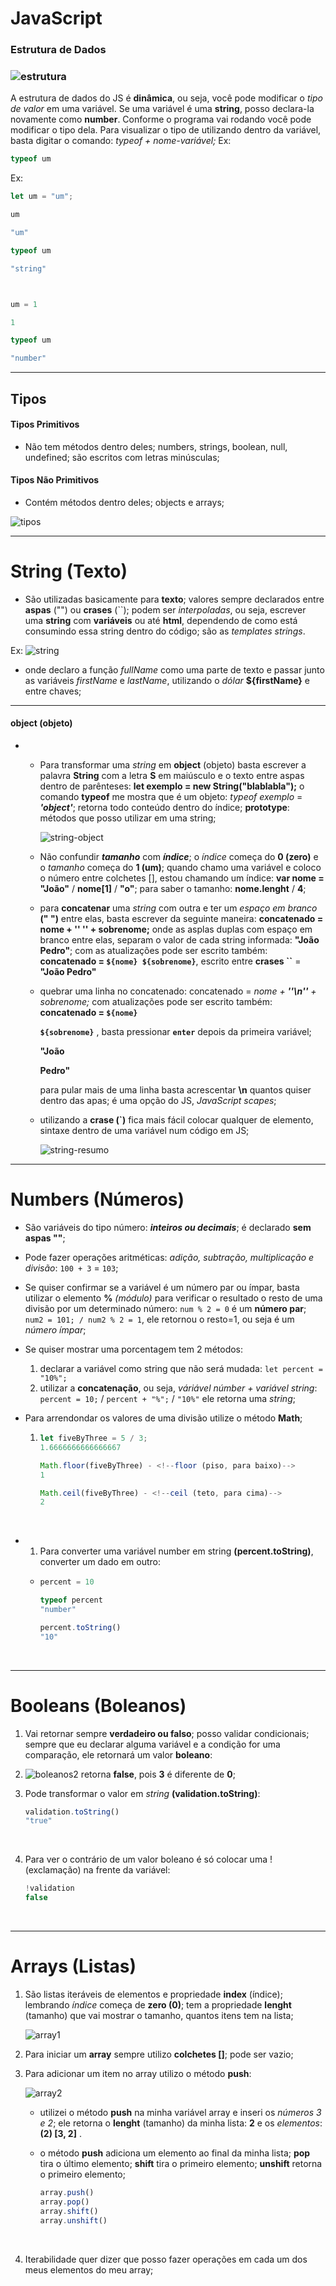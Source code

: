 # JavaScript

### Estrutura de Dados

### ![estrutura](img/estrutura.jpg)

A estrutura de dados do JS é **dinâmica**, ou seja, você pode modificar o *tipo de valor* em uma variável. Se uma variável é uma **string**, posso declara-la novamente como **number**. Conforme o programa vai rodando você pode modificar o tipo dela. Para visualizar o tipo de utilizando dentro da variável, basta digitar o comando: *typeof + nome-variável;* Ex: 

```javascript
typeof um
```

Ex:

```javascript
let um = "um";

um

"um"

typeof um

"string"



um = 1

1

typeof um

"number"
```

---

## Tipos

#### **Tipos Primitivos**

- Não tem métodos dentro deles; numbers, strings, boolean, null, undefined; são escritos com letras minúsculas;

#### **Tipos Não Primitivos**

- Contém métodos dentro deles; objects e arrays;

![tipos](img/tipos.jpg)

---



# String (Texto)

* São utilizadas basicamente para **texto**; valores sempre declarados entre **aspas** ("") ou **crases** (``); podem ser *interpoladas*, ou seja, escrever uma **string** com **variáveis** ou até **html**, dependendo de como está consumindo essa string dentro do código; são as *templates strings*. 

Ex: ![string](img/string.jpg)

- onde declaro a função *fullName* como uma parte de texto e passar junto as variáveis *firstName* e *lastName*, utilizando o *dólar* **${firstName}** e entre chaves;


---

#### object (objeto)

- - Para transformar uma *string* em **object** (objeto) basta escrever a palavra **String** com a letra **S** em maiúsculo e o texto entre aspas dentro de parênteses: **let exemplo = new String("blablabla");** o comando **typeof** me mostra que é um objeto: *typeof exemplo* = ***'object'***; retorna todo conteúdo dentro do índice; **prototype**: métodos que posso utilizar em uma string; 

    ![string-object](img/string-object.jpg)

  - Não confundir ***tamanho*** com ***índice***; o *índice* começa do **0 (zero)** e o *tamanho* começa do **1 (um)**; quando chamo uma variável e coloco o número entre colchetes [], estou chamando um índice: **var nome = "João"** / **nome[1]**  / **"o"**; para saber o tamanho: **nome.lenght** / **4**; 

  - para **concatenar** uma *string* com outra e ter um *espaço em branco* **(" ")** entre elas, basta escrever da seguinte maneira:  **concatenado = nome + '' '' + sobrenome;** onde as asplas duplas com espaço em branco entre elas, separam o valor de cada string informada: **"João Pedro"**; com as atualizações pode ser escrito também: **concatenado = `${nome} ${sobrenome}`**, escrito entre **crases ``** = **"João Pedro"**

  - quebrar uma linha no concatenado: concatenado = *nome + **''\n''** + sobrenome;* com atualizações pode ser escrito também: **concatenado = `${nome}`**

    **`${sobrenome}`** , basta pressionar **`enter`** depois da primeira variável;

    **"João**

    **Pedro"**

    para pular mais de uma linha basta acrescentar **\n** quantos quiser dentro das apas; é uma opção do JS,  *JavaScript scapes*; 

  - utilizando a **crase (`)** fica mais fácil colocar qualquer de elemento, sintaxe dentro de uma variável num código em JS;

    ![string-resumo](img/string-resumo.jpg)

---



# Numbers (Números)

- São variáveis do tipo número: ***inteiros ou decimais***; é declarado **sem aspas ""**;

- Pode fazer operações aritméticas: *adição, subtração, multiplicação e divisão*: `100 + 3` = `103`;

- Se quiser confirmar se a variável é um número par ou ímpar, basta utilizar o elemento **%** *(módulo)* para verificar o resultado o resto de uma divisão por um determinado número: `num % 2 = 0` é um **número par**;  `num2 = 101; / num2 % 2 = 1`, ele retornou o resto=1, ou seja é um *número ímpar*;

- Se quiser mostrar uma porcentagem tem 2 métodos:

  1. declarar a variável como string que não será mudada: `let percent = "10%";`
  2. utilizar a **concatenação**, ou seja, *váriável númber + variável string*: `percent = 10;` / `percent + "%";` / `"10%"` ele retorna uma *string*;

- Para arrendondar os valores de uma divisão utilize o método **Math**; 

  1. ```javascript
     let fiveByThree = 5 / 3;
     1.6666666666666667

     Math.floor(fiveByThree) - <!--floor (piso, para baixo)-->
     1

     Math.ceil(fiveByThree) - <!--ceil (teto, para cima)-->
     2
     ```

     ​

- 1. Para converter uma variável number em string **(percent.toString)**, converter um dado em outro:

  - ```javascript
    percent = 10

    typeof percent
    "number"

    percent.toString()
    "10"
    ```

    ​

---



# Booleans (Boleanos)

1. Vai retornar sempre **verdadeiro ou falso**; posso validar condicionais; sempre que eu declarar alguma variável e a condição for uma comparação, ele retornará um valor **boleano**:    

2. ![boleanos2](img/boleanos2.jpg)  retorna **false**, pois **3** é diferente de **0**;

3. Pode transformar o valor em *string* **(validation.toString)**: 

   ```javascript
   validation.toString()
   "true"
   ```

   ​

4. Para ver o contrário de um valor boleano é só colocar uma ! (exclamação) na frente da variável:

   ```javascript
   !validation
   false
   ```

   ​

---



# Arrays (Listas)

1. São listas iteráveis de elementos e propriedade **index** (índice); lembrando *índice* começa de **zero (0)**; tem a propriedade **lenght** (tamanho) que vai mostrar o tamanho, quantos itens tem na lista;

   ![array1](img/array1.jpg)

2. Para iniciar um **array** sempre utilizo **colchetes []**; pode ser vazio; 

3. Para adicionar um item no array utilizo o método **push**:

   ![array2](img/array2.jpg)

   - utilizei o método **push** na minha variável array e inseri os *números 3 e 2*; ele retorna o **lenght** (tamanho) da minha lista: **2** e os *elementos*: **(2)  [3, 2]** .

   - o método **push** adiciona um elemento ao final da minha lista; **pop** tira o último elemento; **shift** tira o primeiro elemento; **unshift** retorna o primeiro elemento;

     ```javascript
     array.push()
     array.pop()
     array.shift()
     array.unshift()
     ```

     ​

4. Iterabilidade quer dizer que posso fazer operações em cada um dos meus elementos do meu array;

   ​













